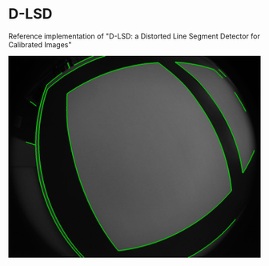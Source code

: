 # D-LSD
Reference implementation of "D-LSD: a Distorted Line Segment Detector for Calibrated Images"

![Distorted Line Segments](/data/DistortedLineSegments.png)
